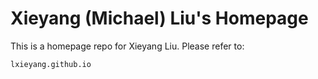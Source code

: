 Xieyang (Michael) Liu's Homepage
==========

This is a homepage repo for Xieyang Liu. Please refer to:
```
lxieyang.github.io
```
